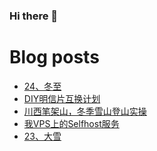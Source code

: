 ### Hi there 👋

<!--
**rebron1900/rebron1900** is a ✨ _special_ ✨ repository because its `README.md` (this file) appears on your GitHub profile.

Here are some ideas to get you started:

- 🔭 I’m currently working on ...
- 🌱 I’m currently learning ...
- 👯 I’m looking to collaborate on ...
- 🤔 I’m looking for help with ...
- 💬 Ask me about ...
- 📫 How to reach me: ...
- 😄 Pronouns: ...
- ⚡ Fun fact: ...
-->



# Blog posts
<!-- BLOG-POST-LIST:START -->
- [24、冬至](https://1900.live/24-dong-zhi/)
- [DIY明信片互换计划](https://1900.live/ming-xin-pian-hu-huan-ji-hua/)
- [川西笔架山，冬季雪山登山实操](https://1900.live/chuan-xi-bi-jia-shan-dong-ji-xue-shan-deng-shan-shi-cao/)
- [我VPS上的Selfhost服务](https://1900.live/wo-vpsshang-de-selfhostfu-wu/)
- [23、大雪](https://1900.live/23-da-xue/)
<!-- BLOG-POST-LIST:END -->
